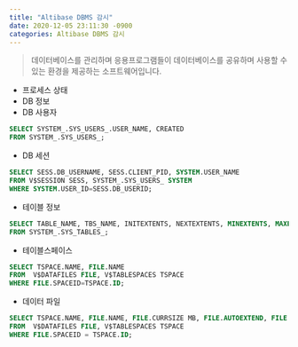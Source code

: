 ```yaml
---
title: "Altibase DBMS 감시"
date: 2020-12-05 23:11:30 -0900
categories: Altibase DBMS 감시
---
```

> 데이터베이스를 관리하며 응용프로그램들이 데이터베이스를 공유하며 사용할 수 있는 환경을 제공하는 소프트웨어입니다.

- 프로세스 상태
- DB 정보
- DB 사용자

```sql
SELECT SYSTEM_.SYS_USERS_.USER_NAME, CREATED 
FROM SYSTEM_.SYS_USERS_;
```

- DB 세션

```sql
SELECT SESS.DB_USERNAME, SESS.CLIENT_PID, SYSTEM.USER_NAME 
FROM V$SESSION SESS, SYSTEM_.SYS_USERS_ SYSTEM
WHERE SYSTEM.USER_ID=SESS.DB_USERID;
```

- 테이블 정보

```sql
SELECT TABLE_NAME, TBS_NAME, INITEXTENTS, NEXTEXTENTS, MINEXTENTS, MAXEXTENTS 
FROM SYSTEM_.SYS_TABLES_;
```

- 테이블스페이스

```sql
SELECT TSPACE.NAME, FILE.NAME
FROM  V$DATAFILES FILE, V$TABLESPACES TSPACE
WHERE FILE.SPACEID=TSPACE.ID;
```

- 데이터 파일

```sql
SELECT TSPACE.NAME, FILE.NAME, FILE.CURRSIZE MB, FILE.AUTOEXTEND, FILE.STATE
FROM  V$DATAFILES FILE, V$TABLESPACES TSPACE
WHERE FILE.SPACEID = TSPACE.ID;
```